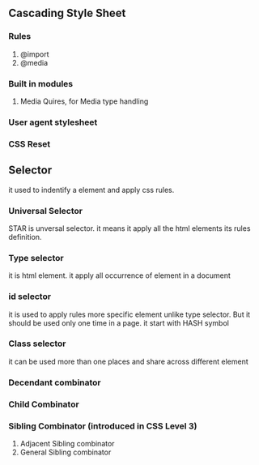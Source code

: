 ## Cascading Style Sheet

### Rules
1. @import
2. @media

### Built in modules

1. Media Quires, for Media type handling

### User agent stylesheet
### CSS Reset

## Selector

 it used to indentify a element and apply css rules.

### Universal Selector

STAR is unversal selector. it means it apply all the html elements its rules definition.

### Type selector

 it is html element. it apply all occurrence of element in a document

### id selector

it is used to apply rules more specific element unlike type selector. But it should be used only one time in a page. it start with HASH symbol

### Class selector

it can be used more than one places and share across different element

### Decendant combinator
### Child Combinator
### Sibling Combinator (introduced in CSS Level 3)

  1. Adjacent Sibling combinator
  2. General Sibling combinator